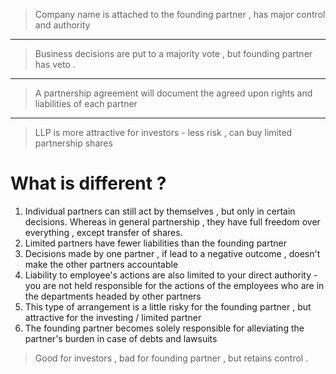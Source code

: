 > Company name is attached to the founding partner , has major control and authority
---------------------
> Business decisions are put to a majority vote , but founding partner has veto .
-----------------------
> A partnership agreement will document the agreed upon rights and liabilities of each partner
--------------------
> LLP is more attractive for investors - less risk , can buy limited partnership shares

# What is different ?
1. Individual partners can still act by themselves , but only in certain decisions. Whereas in general partnership , they have full freedom over everything , except transfer of shares.
2. Limited partners have fewer liabilities than the founding partner
3. Decisions made by one partner , if lead to a negative outcome , doesn't make the other partners accountable
4. Liability to employee's actions are also limited to your direct authority - you are not held responsible for the actions of the employees who are in the departments headed by other partners
5. This type of arrangement is a little risky for the founding partner , but attractive for the investing / limited partner
6. The founding partner becomes solely responsible for alleviating the partner's burden in case of debts and lawsuits


> Good for investors , bad for founding partner , but retains control .
